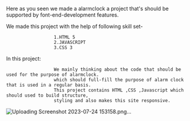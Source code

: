 
Here as you seen we made a alarmclock a project that's should be supported by font-end-development features.

We made this project with the help of following skill set-

                      1.HTML 5
                      2.JAVASCRIPT
                      3.CSS 3
  
In this project:

                      We mainly thinking about the code that should be used for the purpose of alarmclock.
                      which should full-fill the purpose of alarm clock that is used in a regular basis.
                      This project contains HTML ,CSS ,Javascript which should used to build structure, 
                      styling and also makes this site responsive.
                      
                      
![Uploading Screenshot 2023-07-24 153158.png…]()
